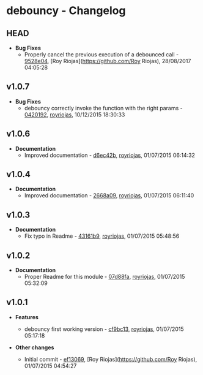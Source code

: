 
# debouncy - Changelog
## HEAD
- **Bug Fixes**
  - Properly cancel the previous execution of a debounced call - [9528e04]( https://github.com/royriojas/debouncy/commit/9528e04 ), [Roy Riojas](https://github.com/Roy Riojas), 28/08/2017 04:05:28

    
## v1.0.7
- **Bug Fixes**
  - debouncy correctly invoke the function with the right params - [0420192]( https://github.com/royriojas/debouncy/commit/0420192 ), [royriojas](https://github.com/royriojas), 10/12/2015 18:30:33

    
## v1.0.6
- **Documentation**
  - Improved documentation - [d6ec42b]( https://github.com/royriojas/debouncy/commit/d6ec42b ), [royriojas](https://github.com/royriojas), 01/07/2015 06:14:32

    
## v1.0.4
- **Documentation**
  - Improved documentation - [2668a09]( https://github.com/royriojas/debouncy/commit/2668a09 ), [royriojas](https://github.com/royriojas), 01/07/2015 06:11:40

    
## v1.0.3
- **Documentation**
  - Fix typo in Readme - [43161b9]( https://github.com/royriojas/debouncy/commit/43161b9 ), [royriojas](https://github.com/royriojas), 01/07/2015 05:48:56

    
## v1.0.2
- **Documentation**
  - Proper Readme for this module - [07d88fa]( https://github.com/royriojas/debouncy/commit/07d88fa ), [royriojas](https://github.com/royriojas), 01/07/2015 05:32:09

    
## v1.0.1
- **Features**
  - debouncy first working version - [cf9bc13]( https://github.com/royriojas/debouncy/commit/cf9bc13 ), [royriojas](https://github.com/royriojas), 01/07/2015 05:17:18

    
- **Other changes**
  - Initial commit - [ef13069]( https://github.com/royriojas/debouncy/commit/ef13069 ), [Roy Riojas](https://github.com/Roy Riojas), 01/07/2015 04:54:27

    
